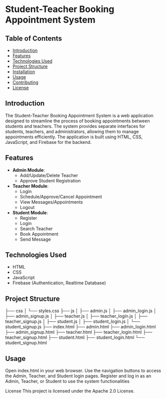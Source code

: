# Student-Teacher Booking Appointment System

## Table of Contents
- [Introduction](#introduction)
- [Features](#features)
- [Technologies Used](#technologies-used)
- [Project Structure](#project-structure)
- [Installation](#installation)
- [Usage](#usage)
- [Contributing](#contributing)
- [License](#license)

## Introduction
The Student-Teacher Booking Appointment System is a web application designed to streamline the process of booking appointments between students and teachers. The system provides separate interfaces for students, teachers, and administrators, allowing them to manage appointments efficiently. The application is built using HTML, CSS, JavaScript, and Firebase for the backend.

## Features
- **Admin Module**:
  - Add/Update/Delete Teacher
  - Approve Student Registration
- **Teacher Module**:
  - Login
  - Schedule/Approve/Cancel Appointment
  - View Messages/Appointments
  - Logout
- **Student Module**:
  - Register
  - Login
  - Search Teacher
  - Book Appointment
  - Send Message

## Technologies Used
- HTML
- CSS
- JavaScript
- Firebase (Authentication, Realtime Database)

## Project Structure

├── css
│   └── styles.css
├── js
│   ├── admin.js
│   ├── admin_login.js
│   ├── admin_signup.js
│   ├── teacher.js
│   ├── teacher_login.js
│   ├── teacher_signup.js
│   ├── student.js
│   ├── student_login.js
│   └── student_signup.js
├── index.html
├── admin.html
├── admin_login.html
├── admin_signup.html
├── teacher.html
├── teacher_login.html
├── teacher_signup.html
├── student.html
├── student_login.html
└── student_signup.html



## Usage
Open index.html in your web browser.
Use the navigation buttons to access the Admin, Teacher, and Student login pages.
Register and log in as an Admin, Teacher, or Student to use the system functionalities


License
This project is licensed under the Apache 2.0 License.
